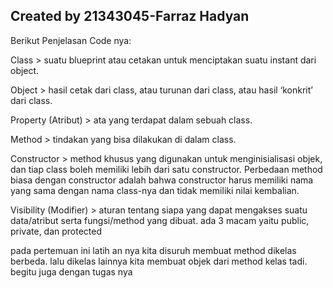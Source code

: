 ## Created by 21343045-Farraz Hadyan
Berikut Penjelasan Code nya:

Class > suatu blueprint atau cetakan untuk menciptakan suatu instant dari object.

Object > hasil cetak dari class, atau turunan dari class, atau hasil ‘konkrit’ dari class.

Property (Atribut) > ata yang terdapat dalam sebuah class.

Method > tindakan yang bisa dilakukan di dalam class.

Constructor > method khusus yang digunakan untuk menginisialisasi objek, dan tiap class boleh memiliki lebih dari satu constructor. Perbedaan method biasa dengan constructor adalah bahwa constructor harus memiliki nama yang sama dengan nama class-nya dan tidak memiliki nilai kembalian.

Visibility (Modifier) > aturan tentang siapa yang dapat mengakses suatu data/atribut serta fungsi/method yang dibuat. ada 3 macam yaitu public, private, dan protected

pada pertemuan ini latih an nya kita disuruh membuat method dikelas berbeda. lalu dikelas lainnya kita membuat objek dari method kelas tadi. begitu juga dengan tugas nya
